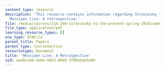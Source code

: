 ```yaml
---
content_type: resource
description: 'This resource contains information regarding Stravinsky to the present:
  Messiaen live: A retrospective.'
file: /media/courses/21m-260-stravinsky-to-the-present-spring-2016/aae0ca404a0a0de3804d3f00abab5a09_MIT21M_260S16_MessaienLive.pdf
file_type: application/pdf
learning_resource_types: []
ocw_type: OCWFile
parent_title: Papers
parent_type: CourseSection
resourcetype: Document
title: 'Messiaen Live: A Retrospective'
uid: aae0ca40-4a0a-0de3-804d-3f00abab5a09
---
```

